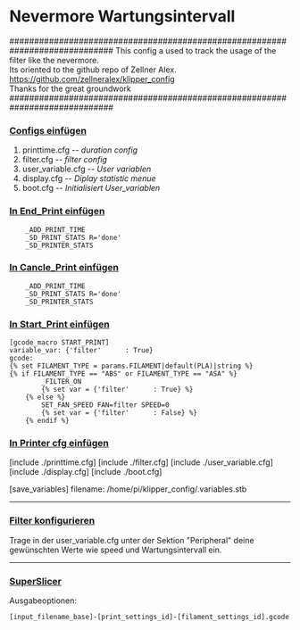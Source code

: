 # Nevermore Wartungsintervall  
  
############################################################################# 
  This config a used to track the usage of the filter like the nevermore.   
  Its oriented to the github repo of Zellner Alex.		            	
  https://github.com/zellneralex/klipper_config						   
  Thanks for the great groundwork									     
#############################################################################
  
### <u>Configs einfügen</u>   
  
1. printtime.cfg -- *duration config*
2. filter.cfg -- *filter config*
3. user_variable.cfg -- *User variablen*
4. display.cfg -- *Diplay statistic menue*
5. boot.cfg  -- *Initialisiert User_variablen*  
  
### <u>In End_Print einfügen</u>  
  
```
    _ADD_PRINT_TIME
    _SD_PRINT_STATS R='done'
    _SD_PRINTER_STATS
```
  
### <u>In Cancle_Print einfügen</u>
  
```
    _ADD_PRINT_TIME
    _SD_PRINT_STATS R='done'
    _SD_PRINTER_STATS
```
  
### <u>In Start_Print einfügen</u>
```
[gcode_macro START_PRINT]
variable_var: {'filter'      : True}
gcode:  
{% set FILAMENT_TYPE = params.FILAMENT|default(PLA)|string %}
{% if FILAMENT_TYPE == "ABS" or FILAMENT_TYPE == "ASA" %}
        _FILTER_ON
        {% set var = {'filter'      : True} %}
    {% else %}
        SET_FAN_SPEED FAN=filter SPEED=0
        {% set var = {'filter'      : False} %}
    {% endif %}
```
  
### <u>In Printer cfg einfügen</u>

[include ./printtime.cfg]
[include ./filter.cfg]
[include ./user_variable.cfg]
[include ./display.cfg]
[include ./boot.cfg]

[save_variables]
filename: /home/pi/klipper_config/.variables.stb
  
---
    

### <u>Filter konfigurieren</u>
  
Trage in der user_variable.cfg unter der Sektion "Peripheral" deine gewünschten Werte wie speed und Wartungsintervall ein.
  
---

### <u>SuperSlicer</u>
  
Ausgabeoptionen: 
  
`[input_filename_base]-[print_settings_id]-[filament_settings_id].gcode`

